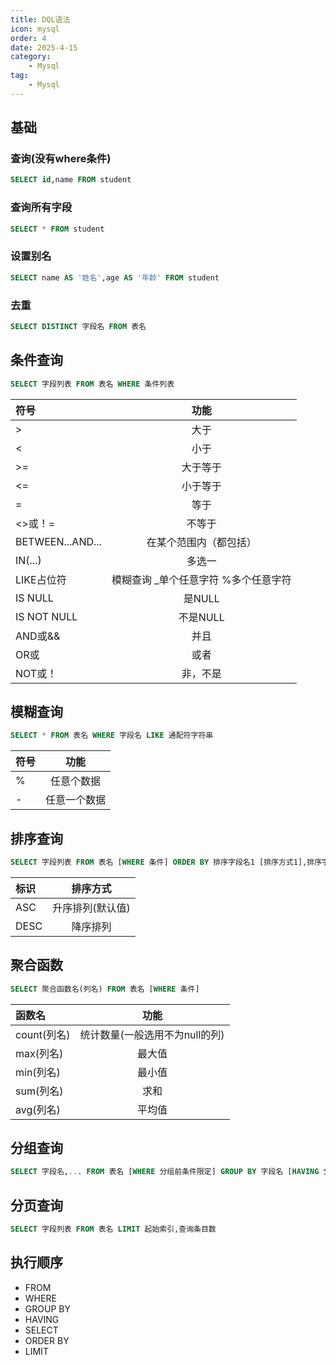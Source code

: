 ```yaml
---
title: DQL语法
icon: mysql
order: 4
date: 2025-4-15
category:
    - Mysql
tag:
    - Mysql
---
```


## 基础

### 查询(没有where条件)

```sql
SELECT id,name FROM student
```

### 查询所有字段

```sql
SELECT * FROM student
```

### 设置别名

```sql
SELECT name AS '姓名',age AS '年龄' FROM student
```

### 去重

```sql
SELECT DISTINCT 字段名 FROM 表名
```

## 条件查询

```sql
SELECT 字段列表 FROM 表名 WHERE 条件列表
```

| 符号             |                 功能                 |
| :--------------- | :----------------------------------: |
| >                |                 大于                 |
| <                |                 小于                 |
| >=               |               大于等于               |
| <=               |               小于等于               |
| =                |                 等于                 |
| <>或！=          |                不等于                |
| BETWEEN...AND... |        在某个范围内（都包括）        |
| IN(...)          |                多选一                |
| LIKE占位符       | 模糊查询 _单个任意字符 %多个任意字符 |
| IS NULL          |                是NULL                |
| IS NOT NULL      |               不是NULL               |
| AND或&&          |                 并且                 |
| OR或             |                 或者                 |
| NOT或！          |               非，不是               |

## 模糊查询

```sql
SELECT * FROM 表名 WHERE 字段名 LIKE 通配符字符串
```

| 符号 |     功能     |
| :--- | :----------: |
| %    |  任意个数据  |
| -    | 任意一个数据 |

## 排序查询

```sql
SELECT 字段列表 FROM 表名 [WHERE 条件] ORDER BY 排序字段名1 [排序方式1],排序字段名2 [排序方式2]
```

| 标识 |     排序方式     |
| :--- | :--------------: |
| ASC  | 升序排列(默认值) |
| DESC |     降序排列     |

## 聚合函数

```sql
SELECT 聚合函数名(列名) FROM 表名 [WHERE 条件]
```

| 函数名      |              功能              |
| :---------- | :----------------------------: |
| count(列名) | 统计数量(一般选用不为null的列) |
| max(列名)   |             最大值             |
| min(列名)   |             最小值             |
| sum(列名)   |              求和              |
| avg(列名)   |             平均值             |

## 分组查询

```sql
SELECT 字段名,... FROM 表名 [WHERE 分组前条件限定] GROUP BY 字段名 [HAVING 分组后条件过滤]
```

## 分页查询

```sql
SELECT 字段列表 FROM 表名 LIMIT 起始索引,查询条目数
```

## 执行顺序

- FROM
- WHERE
- GROUP BY
- HAVING
- SELECT
- ORDER BY
- LIMIT
